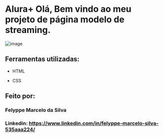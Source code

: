 # Alura+ Olá, Bem vindo ao meu projeto de página modelo de streaming.

![image](https://github.com/felyppe1201/Aluraplus/blob/main/assets/página.png)

## Ferramentas utilizadas:

* HTML

* CSS

## Feito por:

### Felyppe Marcelo da Silva

### Linkedin: https://www.linkedin.com/in/felyppe-marcelo-silva-535aaa224/
